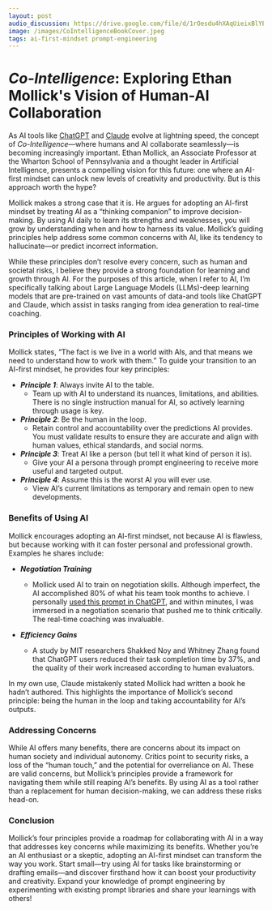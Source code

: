 ```yaml
---
layout: post
audio_discussion: https://drive.google.com/file/d/1rOesdu4hXAqUieixBlYEFsOSJEtTK5lj
image: /images/CoIntelligenceBookCover.jpeg
tags: ai-first-mindset prompt-engineering
---
```

# *Co-Intelligence*: Exploring Ethan Mollick's Vision of Human-AI Collaboration

As AI tools like [ChatGPT](https://www.chatgpt.com) and [Claude](https://claude.ai) evolve at lightning speed, the concept of *Co-Intelligence*—where humans and AI collaborate seamlessly—is becoming increasingly important. Ethan Mollick, an Associate Professor at the Wharton School of Pennsylvania and a thought leader in Artificial Intelligence, presents a compelling vision for this future: one where an AI-first mindset can unlock new levels of creativity and productivity. But is this approach worth the hype? 

Mollick makes a strong case that it is. He argues for adopting an AI-first mindset by treating AI as a “thinking companion” to improve decision-making. By using AI daily to learn its strengths and weaknesses, you will grow by understanding when and how to harness its value. Mollick’s guiding principles help address some common concerns with AI, like its tendency to hallucinate—or predict incorrect information.

While these principles don’t resolve every concern, such as human and societal risks, I believe they provide a strong foundation for learning and growth through AI. For the purposes of this article, when I refer to AI, I’m specifically talking about Large Language Models (LLMs)-deep learning models that are pre-trained on vast amounts of data-and tools like ChatGPT and Claude, which assist in tasks ranging from idea generation to real-time coaching.

### Principles of Working with AI
Mollick states, “The fact is we live in a world with AIs, and that means we need to understand how to work with them.” To guide your transition to an AI-first mindset, he provides four key principles:

- ***Principle 1***: Always invite AI to the table.
  - Team up with AI to understand its nuances, limitations, and abilities. There is no single instruction manual for AI, so actively learning through usage is key.
- ***Principle 2***: Be the human in the loop.
  - Retain control and accountability over the predictions AI provides. You must validate results to ensure they are accurate and align with human values, ethical standards, and social norms.
- ***Principle 3***: Treat AI like a person (but tell it what kind of person it is).
  - Give your AI a persona through prompt engineering to receive more useful and targeted output.
- ***Principle 4***: Assume this is the worst AI you will ever use.
  - View AI’s current limitations as temporary and remain open to new developments.
 
### Benefits of Using AI
Mollick encourages adopting an AI-first mindset, not because AI is flawless, but because working with it can foster personal and professional growth. Examples he shares include:

- ***Negotiation Training***
  - Mollick used AI to train on negotiation skills. Although imperfect, the AI accomplished 80% of what his team took months to achieve. I personally [used this prompt in ChatGPT](../documentation/NegotiationExample.md), and within minutes, I was immersed in a negotiation scenario that pushed me to think critically. The real-time coaching was invaluable.

- ***Efficiency Gains***
  - A study by MIT researchers Shakked Noy and Whitney Zhang found that ChatGPT users reduced their task completion time by 37%, and the quality of their work increased according to human evaluators.

In my own use, Claude mistakenly stated Mollick had written a book he hadn’t authored. This highlights the importance of Mollick’s second principle: being the human in the loop and taking accountability for AI’s outputs.

### Addressing Concerns

While AI offers many benefits, there are concerns about its impact on human society and individual autonomy. Critics point to security risks, a loss of the “human touch,” and the potential for overreliance on AI. These are valid concerns, but Mollick’s principles provide a framework for navigating them while still reaping AI’s benefits. By using AI as a tool rather than a replacement for human decision-making, we can address these risks head-on.

### Conclusion

Mollick’s four principles provide a roadmap for collaborating with AI in a way that addresses key concerns while maximizing its benefits. Whether you’re an AI enthusiast or a skeptic, adopting an AI-first mindset can transform the way you work. Start small—try using AI for tasks like brainstorming or drafting emails—and discover firsthand how it can boost your productivity and creativity. Expand your knowledge of prompt engineering by experimenting with existing prompt libraries and share your learnings with others!
